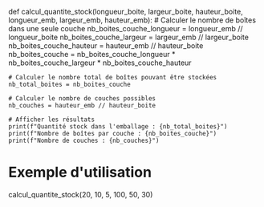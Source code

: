 def calcul_quantite_stock(longueur_boite, largeur_boite, hauteur_boite, longueur_emb, largeur_emb, hauteur_emb):
    # Calculer le nombre de boîtes dans une seule couche
    nb_boites_couche_longueur = longueur_emb // longueur_boite
    nb_boites_couche_largeur = largeur_emb // largeur_boite
    nb_boites_couche_hauteur = hauteur_emb // hauteur_boite
    nb_boites_couche = nb_boites_couche_longueur * nb_boites_couche_largeur * nb_boites_couche_hauteur

    # Calculer le nombre total de boîtes pouvant être stockées
    nb_total_boites = nb_boites_couche

    # Calculer le nombre de couches possibles
    nb_couches = hauteur_emb // hauteur_boite

    # Afficher les résultats
    print(f"Quantité stock dans l'emballage : {nb_total_boites}")
    print(f"Nombre de boîtes par couche : {nb_boites_couche}")
    print(f"Nombre de couches : {nb_couches}")

# Exemple d'utilisation
calcul_quantite_stock(20, 10, 5, 100, 50, 30)

